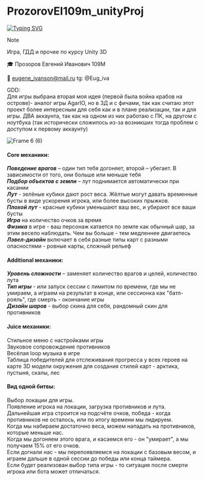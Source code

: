 # ProzorovEI109m_unityProj

[![Typing SVG](https://readme-typing-svg.herokuapp.com?font=Fira+Code&pause=1000&center=true&vCenter=true&multiline=true&random=false&width=435&height=70&lines=Unity+3D;%D0%98%D0%B3%D1%80%D0%B0%2C+GDD+%D0%B8+%D0%BF%D1%80%D0%BE%D1%87%D0%B5%D0%B5)](https://git.io/typing-svg)
> [!NOTE]
> Игра, ГДД и прочее по курсу Unity 3D


🎓  Прозоров Евгений Иванович 109М

📧 eugene_ivanson@mail.ru
tg: @Eug_iva


GDD:            
Для игры выбрана вторая моя идея (первой была война крабов на острове)- аналог игры AgarIO, но в 3Д и с фичами, 
так как считаю этот проект более интересным для себя как и в плане реализации, так и для игры. 
ДВА аккаунта, так как на одном из них работаю с ПК, на другом с ноутбука (так исторически сложилось из-за возникших тогда проблем с доступом к первому аккаунту)             

![Frame 6 (6)](https://github.com/EugIva/ProzorovEI109m_unityProj/assets/145147798/a451a3ea-bbb8-43e9-a04d-9f8fffa994d5)

#### Core механики: #            
___Поведение врагов___ – один тип тебя догоняет, второй – убегает. В зависимости от того, они больше или меньше тебя            
___Подбор объектов с земли___ – лут поднимается автоматически при касании              
___Лут___ -  зелёные кубики дают рост веса. Жёлтые могут давать временные бусты в виде ускорения игрока, или более высоких прыжков.                   
___Плохой лут___ - красные кубики уменьшают ваш вес, и убирают все ваши бусты                        
___Игра___ на количество очков за время                        
___Физика___ в игре - ваш персонаж катается по земле как обычный шар, за этим весело наблюдать. Чем вы больше - тем медленнее двигаетесь               
___Лэвел-дизайн___ включает в себя разные типы карт с разными опасностями - ровные карты, сложный рельеф            
      


#### Additional механики: #             
___Уровень сложности___ – заменяет количество врагов и целей, количество лута              
___Тип игры___ - или запуск сессии с лимитом по времени, где мы не умираем, а играем на результат в конце, или сессионка как "батл-рояль", где смерть - окончание игры          
___Дизайн шаров___ - выбор скина для себя, рандомный скин для противников            
  

#### Juice механики: #            
Стильное меню с настройками игры                
Звуковое сопровождение противников                 
Весёлая loop музыка в игре            
Таблица победителей для отслеживания прогресса у всех героев на карте
3D модели окружения для создания стилей карт - арктика, пустыня, скалы, лес  

#### Вид одной битвы: #            
Выбор локации для игры.      
Появление игрока на локации, загрузка противников и лута.      
Дальнейшая игра строится на подсчёте очков, победа - когда противников не осталось, или по итогу времени мы лидируем.     
Когда мы набираем достаточно веса, можем нападать на противников, которые меньше нас.   
Когда мы догоняем этого врага, и касаемся его - он "умирает", а мы получаем 15% от его очков.     
Если догнали нас - мы перепоявляемся на локации с базовым весом, и играем дальше в одной сессии до победы или конца таймера.     
Если будет реализован выбор типа игры - то ситуация после смерти игрока или бота может отличаться.          
